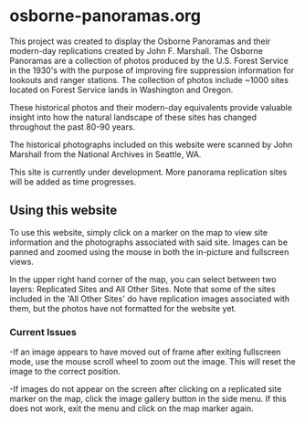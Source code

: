 # osborne-panoramas.org

This project was created to display the Osborne Panoramas and their modern-day replications created by John F. Marshall. The Osborne Panoramas are a collection of photos produced by the U.S. Forest Service in the 1930's with the purpose of improving fire suppression information for lookouts and ranger stations. The collection of photos include ~1000 sites located on Forest Service lands in Washington and Oregon.

These historical photos and their modern-day equivalents provide valuable insight into how the natural landscape of these sites has changed throughout the past 80-90 years.

The historical photographs included on this website were scanned by John Marshall from the National Archives in Seattle, WA.

This site is currently under development. More panorama replication sites will be added as time progresses.

## Using this website

To use this website, simply click on a marker on the map to view site information and the photographs associated with said site. Images can be panned and zoomed using the mouse in both the in-picture and fullscreen views.

In the upper right hand corner of the map, you can select between two layers: Replicated Sites and All Other Sites. Note that some of the sites included in the 'All Other Sites' do have replication images associated with them, but the photos have not formatted for the website yet.

### Current Issues

-If an image appears to have moved out of frame after exiting fullscreen mode, use the mouse scroll wheel to zoom out the image. This will reset the image to the correct position.

-If images do not appear on the screen after clicking on a replicated site marker on the map, click the image gallery button in the side menu. If this does not work, exit the menu and click on the map marker again.
